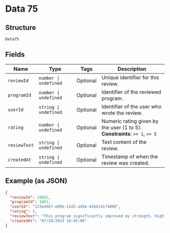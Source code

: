 
# Data 75

## Structure

`Data75`

## Fields

| Name | Type | Tags | Description |
|  --- | --- | --- | --- |
| `reviewId` | `number \| undefined` | Optional | Unique identifier for this review. |
| `programId` | `number \| undefined` | Optional | Identifier of the reviewed program. |
| `userId` | `string \| undefined` | Optional | Identifier of the user who wrote the review. |
| `rating` | `number \| undefined` | Optional | Numeric rating given by the user (1 to 5).<br>**Constraints**: `>= 1`, `<= 5` |
| `reviewText` | `string \| undefined` | Optional | Text content of the review. |
| `createdAt` | `string \| undefined` | Optional | Timestamp of when the review was created. |

## Example (as JSON)

```json
{
  "reviewId": 20001,
  "programId": 1001,
  "userId": "123e4567-e89b-12d3-a456-426614174000",
  "rating": 5,
  "reviewText": "This program significantly improved my strength. Highly recommended for intermediate lifters!",
  "createdAt": "07/28/2023 18:45:00"
}
```

